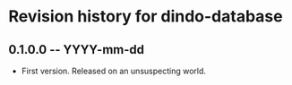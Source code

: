 # Revision history for dindo-database

## 0.1.0.0  -- YYYY-mm-dd

* First version. Released on an unsuspecting world.
